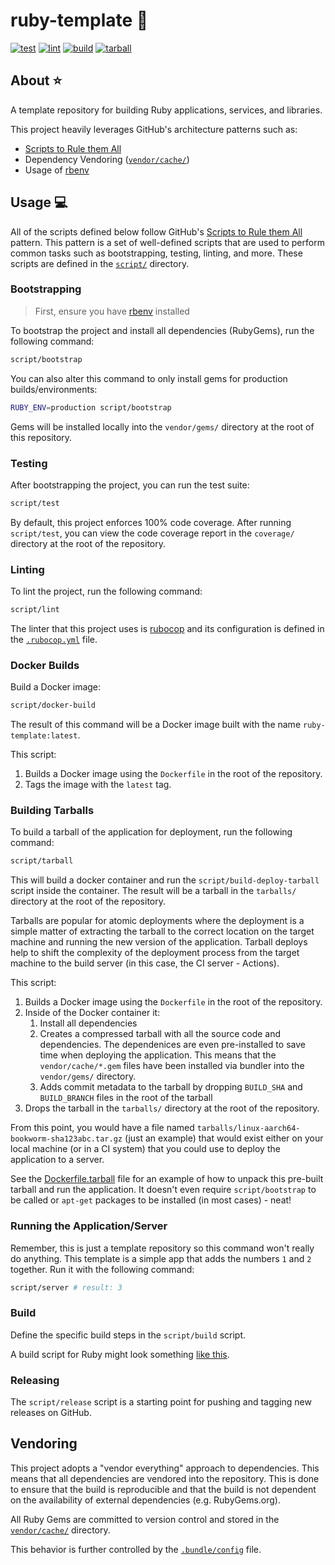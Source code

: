 # ruby-template 🧰

[![test](https://github.com/GrantBirki/ruby-template/actions/workflows/test.yml/badge.svg)](https://github.com/GrantBirki/ruby-template/actions/workflows/test.yml)
[![lint](https://github.com/GrantBirki/ruby-template/actions/workflows/lint.yml/badge.svg)](https://github.com/GrantBirki/ruby-template/actions/workflows/lint.yml)
[![build](https://github.com/GrantBirki/ruby-template/actions/workflows/build.yml/badge.svg)](https://github.com/GrantBirki/ruby-template/actions/workflows/build.yml)
[![tarball](https://github.com/GrantBirki/ruby-template/actions/workflows/tarball.yml/badge.svg)](https://github.com/GrantBirki/ruby-template/actions/workflows/tarball.yml)

## About ⭐

A template repository for building Ruby applications, services, and libraries.

This project heavily leverages GitHub's architecture patterns such as:

- [Scripts to Rule them All](https://github.blog/engineering/scripts-to-rule-them-all/)
- Dependency Vendoring ([`vendor/cache/`](vendor/cache/))
- Usage of [rbenv](https://github.com/rbenv/rbenv)

## Usage 💻

All of the scripts defined below follow GitHub's [Scripts to Rule them All](https://github.blog/engineering/scripts-to-rule-them-all/) pattern. This pattern is a set of well-defined scripts that are used to perform common tasks such as bootstrapping, testing, linting, and more. These scripts are defined in the [`script/`](script/) directory.

### Bootstrapping

> First, ensure you have [rbenv](https://github.com/rbenv/rbenv) installed

To bootstrap the project and install all dependencies (RubyGems), run the following command:

```bash
script/bootstrap
```

You can also alter this command to only install gems for production builds/environments:

```bash
RUBY_ENV=production script/bootstrap
```

Gems will be installed locally into the `vendor/gems/` directory at the root of this repository.

### Testing

After bootstrapping the project, you can run the test suite:

```bash
script/test
```

By default, this project enforces 100% code coverage. After running `script/test`, you can view the code coverage report in the `coverage/` directory at the root of the repository.

### Linting

To lint the project, run the following command:

```bash
script/lint
```

The linter that this project uses is [rubocop](https://github.com/rubocop/rubocop) and its configuration is defined in the [`.rubocop.yml`](.rubocop.yml) file.

### Docker Builds

Build a Docker image:

```bash
script/docker-build
```

The result of this command will be a Docker image built with the name `ruby-template:latest`.

This script:

1. Builds a Docker image using the `Dockerfile` in the root of the repository.
2. Tags the image with the `latest` tag.

### Building Tarballs

To build a tarball of the application for deployment, run the following command:

```bash
script/tarball
```

This will build a docker container and run the `script/build-deploy-tarball` script inside the container. The result will be a tarball in the `tarballs/` directory at the root of the repository.

Tarballs are popular for atomic deployments where the deployment is a simple matter of extracting the tarball to the correct location on the target machine and running the new version of the application. Tarball deploys help to shift the complexity of the deployment process from the target machine to the build server (in this case, the CI server - Actions).

This script:

1. Builds a Docker image using the `Dockerfile` in the root of the repository.
2. Inside of the Docker container it:
    1. Install all dependencies
    2. Creates a compressed tarball with all the source code and dependencies. The dependenices are even pre-installed to save time when deploying the application. This means that the `vendor/cache/*.gem` files have been installed via bundler into the `vendor/gems/` directory.
    3. Adds commit metadata to the tarball by dropping `BUILD_SHA` and `BUILD_BRANCH` files in the root of the tarball
3. Drops the tarball in the `tarballs/` directory at the root of the repository.

From this point, you would have a file named `tarballs/linux-aarch64-bookworm-sha123abc.tar.gz` (just an example) that would exist either on your local machine (or in a CI system) that you could use to deploy the application to a server.

See the [Dockerfile.tarball](spec/acceptance/Dockerfile.tarball) file for an example of how to unpack this pre-built tarball and run the application. It doesn't even require `script/bootstrap` to be called or `apt-get` packages to be installed (in most cases) - neat!

### Running the Application/Server

Remember, this is just a template repository so this command won't really do anything. This template is a simple app that adds the numbers `1` and `2` together. Run it with the following command:

```bash
script/server # result: 3
```

### Build

Define the specific build steps in the `script/build` script.

A build script for Ruby might look something [like this](https://github.com/runwaylab/issue-db/blob/a6f8889e661bf4d2afc46366b8b4095fd9941ecf/.github/workflows/build.yml#L32-L45).

### Releasing

The `script/release` script is a starting point for pushing and tagging new releases on GitHub.

## Vendoring

This project adopts a "vendor everything" approach to dependencies. This means that all dependencies are vendored into the repository. This is done to ensure that the build is reproducible and that the build is not dependent on the availability of external dependencies (e.g. RubyGems.org).

All Ruby Gems are committed to version control and stored in the [`vendor/cache/`](vendor/cache/) directory.

This behavior is further controlled by the [`.bundle/config`](./.bundle/config) file.
